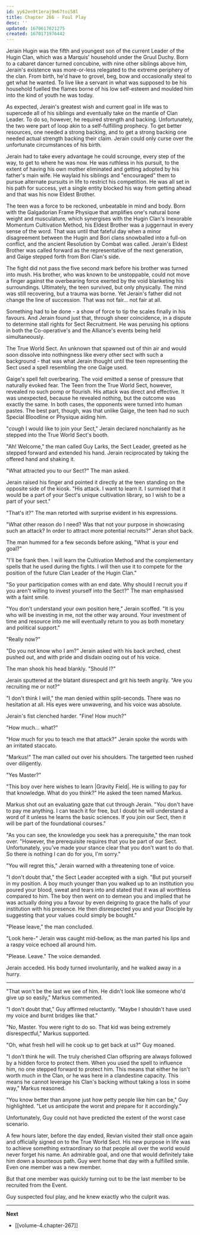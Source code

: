 ```yaml
---
id: yy62en9t1eraj9m67toi58l
title: Chapter 266 - Foul Play
desc: ''
updated: 1670617021275
created: 1670171976442
---
```


Jerain Hugin was the fifth and youngest son of the current Leader of the Hugin Clan, which was a Marquis' household under the Gruul Duchy. Born to a cabaret dancer turned concubine, with nine other siblings above him, Jerain's existence was more-or-less relegated to the extreme periphery of the clan. From birth, he'd have to grovel, beg, bow and occasionally steal to get what he wanted. To live like a servant in what was supposed to be his household fuelled the flames borne of his low self-esteem and moulded him into the kind of youth he was today.

As expected, Jerain's greatest wish and current goal in life was to supercede all of his siblings and eventually take on the mantle of Clan Leader. To do so, however, he required strength and backing. Unfortunately, the two were part of loop akin to a self-fulfilling prophecy. To get better resources, one needed a strong backing, and to get a strong backing one needed actual strength backing their claim. Jerain could only curse over the unfortunate circumstances of his birth.

Jerain had to take every advantage he could scrounge, every step of the way, to get to where he was now. He was ruthless in his pursuit, to the extent of having his own mother eliminated and getting adopted by his father's main wife. He waylaid his siblings and "encouraged" them to pursue alternate pursuits in life to restrict his competition. He was all set in his path for success, yet a single entity blocked his way from getting ahead and that was his now Eldest Brother.

The teen was a force to be reckoned, unbeatable in mind and body. Born with the Galgadorian Frame Physique that amplifies one's natural bone weight and musculature, which synergises with the Hugin Clan's Inexorable Momentum Cultivation Method, his Eldest Brother was a juggernaut in every sense of the word. That was until that fateful day when a minor disagreement between the Hugin and Bori clans snowballed into a full-on conflict, and the ancient Resolution by Combat was called. Jerain's Eldest Brother was called forward as the representative of the next generation, and Gaige stepped forth from Bori Clan's side.

The fight did not pass the five second mark before his brother was turned into mush. His brother, who was known to be unstoppable, could not move a finger against the overbearing force exerted by the void blanketing his surroundings. Ultimately, the teen survived, but only physically. The mind was still recovering, but a trauma was borne. Yet Jerain's father did not change the line of succession. That was not fair... not fair at all.

Something had to be done - a show of force to tip the scales finally in his favours. And Jerain found just that, through sheer coincidence, in a dispute to determine stall rights for Sect Recruitment. He was perusing his options in both the Co-operative's and the Alliance's events being held simultaneously.

The True World Sect. An unknown that spawned out of thin air and would soon dissolve into nothingness like every other sect with such a background - that was what Jerain thought until the teen representing the Sect used a spell resembling the one Gaige used.

Gaige's spell felt overbearing. The void emitted a sense of pressure that naturally evoked fear. The Teen from the True World Sect, however, revealed no such pomp or flourish. His attack was direct and effective. It was unexpected, because he revealed nothing, but the outcome was exactly the same. In both cases, the opponents were turned into human pastes. The best part, though, was that unlike Gaige, the teen had no such Special Bloodline or Physique aiding him.

"*cough* I would like to join your Sect," Jerain declared nonchalantly as he stepped into the True World Sect's booth.

"Ah! Welcome," the man called Guy Larks, the Sect Leader, greeted as he stepped forward and extended his hand. Jerain reciprocated by taking the offered hand and shaking it.

"What attracted you to our Sect?" The man asked.

Jerain raised his finger and pointed it directly at the teen standing on the opposite side of the kiosk. "His attack. I want to learn it. I surmised that it would be a part of your Sect's unique cultivation library, so I wish to be a part of your sect."

"That's it?" The man retorted with surprise evident in his expressions.

"What other reason do I need? Was that not your purpose in showcasing such an attack? In order to attract more potential recruits?" Jeran shot back.

The man hummed for a few seconds before asking, "What is your end goal?"

"I'll be frank then. I will learn the Cultivation Method and the complementary spells that he used during the fights. I will then use it to compete for the position of the future Clan Leader of the Hugin Clan."

"So your participation comes with an end date. Why should I recruit you if you aren't willing to invest yourself into the Sect?" The man emphasised with a faint smile.

"You don't understand your own position here," Jerain scoffed. "It is you who will be investing in me, not the other way around. Your investment of time and resource into me will eventually return to you as both monetary and political support."

"Really now?"

"Do you not know who I am?" Jerain asked with his back arched, chest pushed out, and with pride and disdain oozing out of his voice.

The man shook his head blankly. "Should I?"

Jerain sputtered at the blatant disrespect and grit his teeth angrily. "Are you recruiting me or not?"

"I don't think I will," the man denied within split-seconds. There was no hesitation at all. His eyes were unwavering, and his voice was absolute.

Jerain's fist clenched harder. "Fine! How much?"

"How much... what?"

"How much for you to teach me that attack?" Jerain spoke the words with an irritated staccato.

"Markus!" The man called out over his shoulders. The targetted teen rushed over diligently.

"Yes Master?"

"This boy over here wishes to learn |Gravity Field|. He is willing to pay for that knowledge. What do you think?" He asked the teen named Markus.

Markus shot out an evaluating gaze that cut through Jerain. "You don't have to pay me anything. I can teach it for free, but I doubt he will understand a word of it unless he learns the basic sciences. If you join our Sect, then it will be part of the foundational courses."

"As you can see, the knowledge you seek has a prerequisite," the man took over. "However, the prerequisite requires that you be part of our Sect. Unfortunately, you've made your stance clear that you don't want to do that. So there is nothing I can do for you, I'm sorry."

"You will regret this," Jerain warned with a threatening tone of voice.

"I don't doubt that," the Sect Leader accepted with a sigh. "But put yourself in my position. A boy much younger than you walked up to an institution you poured your blood, sweat and tears into and stated that it was all worthless compared to him. The boy then went on to demean you and implied that he was actually doing you a favour by even deigning to grace the halls of your institution with his presence. He then disrespected you and your Disciple by suggesting that your values could simply be bought."

"Please leave," the man concluded.

"Look here-" Jerain was caught mid-bellow, as the man parted his lips and a raspy voice echoed all around him.

"Please. Leave." The voice demanded.

Jerain acceded. His body turned involuntarily, and he walked away in a hurry.

____

"That won't be the last we see of him. He didn't look like someone who'd give up so easily," Markus commented.

"I don't doubt that," Guy affirmed reluctantly. "Maybe I shouldn't have used my voice and burnt bridges like that."

"No, Master. You were right to do so. That kid was being extremely disrespectful," Markus supported.

"Oh, what fresh hell will he cook up to get back at us?" Guy moaned.

"I don't think he will. The truly cherished Clan offspring are always followed by a hidden force to protect them. When you used the spell to influence him, no one stepped forward to protect him. This means that either he isn't worth much in the Clan, or he was here in a clandestine capacity. This means he cannot leverage his Clan's backing without taking a loss in some way," Markus reasoned.

"You know better than anyone just how petty people like him can be," Guy highlighted. "Let us anticipate the worst and prepare for it accordingly."

Unfortunately, Guy could not have predicted the extent of the worst case scenario.

A few hours later, before the day ended, Revian visited their stall once again and officially signed on to the True World Sect. His new purpose in life was to achieve something extraordinary so that people all over the world would never forget his name. An admirable goal, and one that would definitely take him down a bounteous path. Guy went home that day with a fulfilled smile. Even one member was a new member.

But that one member was quickly turning out to be the last member to be recruited from the Event.

Guy suspected foul play, and he knew exactly who the culprit was.

____

**Next**
* [[volume-4.chapter-267]]